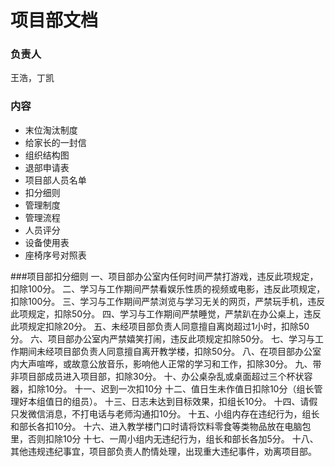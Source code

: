 # 项目部文档

### 负责人

王浩，丁凯

### 内容

* 末位淘汰制度
* 给家长的一封信
* 组织结构图
* 退部申请表
* 项目部人员名单
* 扣分细则
* 管理制度
* 管理流程
* 人员评分
* 设备使用表
* 座椅序号对照表

###项目部扣分细则
一、项目部办公室内任何时间严禁打游戏，违反此项规定，扣除100分。
二、学习与工作期间严禁看娱乐性质的视频或电影，违反此项规定，扣除100分。
三、学习与工作期间严禁浏览与学习无关的网页，严禁玩手机，违反此项规定，扣除50分。
四、学习与工作期间严禁睡觉，严禁趴在办公桌上，违反此项规定扣除20分。
五、未经项目部负责人同意擅自离岗超过1小时，扣除50分。
六、项目部办公室内严禁嬉笑打闹，违反此项规定扣除50分。
七、学习与工作期间未经项目部负责人同意擅自离开教学楼，扣除50分。
八、在项目部办公室内大声喧哗，或故意公放音乐，影响他人正常的学习和工作，扣除30分。
九、带非项目部成员进入项目部，扣除30分。
十、办公桌杂乱或桌面超过三个杯状容器，扣除10分。
十一、迟到一次扣10分
十二、值日生未作值日扣除10分（组长管理好本组值日的组员）。
十三、日志未达到目标效果，扣组长10分。
十四、请假只发微信消息，不打电话与老师沟通扣10分。
十五、小组内存在违纪行为，组长和部长各扣10分。
十六、进入教学楼门口时请将饮料零食等类物品放在电脑包里，否则扣除10分
十七、一周小组内无违纪行为，组长和部长各加5分。
十八、其他违规违纪事宜，项目部负责人酌情处理，出现重大违纪事件，劝离项目部。

